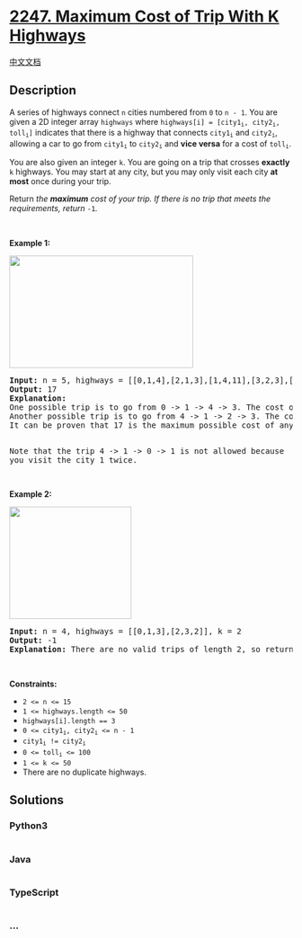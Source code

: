 # [2247. Maximum Cost of Trip With K Highways](https://leetcode.com/problems/maximum-cost-of-trip-with-k-highways)

[中文文档](/solution/2200-2299/2247.Maximum%20Cost%20of%20Trip%20With%20K%20Highways/README.md)

## Description

<p>A series of highways connect <code>n</code> cities numbered from <code>0</code> to <code>n - 1</code>. You are given a 2D integer array <code>highways</code> where <code>highways[i] = [city1<sub>i</sub>, city2<sub>i</sub>, toll<sub>i</sub>]</code> indicates that there is a highway that connects <code>city1<sub>i</sub></code> and <code>city2<sub>i</sub></code>, allowing a car to go from <code>city1<sub>i</sub></code> to <code>city2<sub>i</sub></code> and <strong>vice versa</strong> for a cost of <code>toll<sub>i</sub></code>.</p>

<p>You are also given an integer <code>k</code>. You are going on a trip that crosses <strong>exactly</strong> <code>k</code> highways. You may start at any city, but you may only visit each city <strong>at most</strong> once during your trip.</p>

<p>Return<em> the <strong>maximum</strong> cost of your trip. If there is no trip that meets the requirements, return </em><code>-1</code><em>.</em></p>

<p>&nbsp;</p>
<p><strong class="example">Example 1:</strong></p>
<img src="https://fastly.jsdelivr.net/gh/doocs/leetcode@main/solution/2200-2299/2247.Maximum%20Cost%20of%20Trip%20With%20K%20Highways/images/image-20220418173304-1.png" style="height: 200px; width: 327px;" />
<pre>
<strong>Input:</strong> n = 5, highways = [[0,1,4],[2,1,3],[1,4,11],[3,2,3],[3,4,2]], k = 3
<strong>Output:</strong> 17
<strong>Explanation:</strong>
One possible trip is to go from 0 -&gt; 1 -&gt; 4 -&gt; 3. The cost of this trip is 4 + 11 + 2 = 17.
Another possible trip is to go from 4 -&gt; 1 -&gt; 2 -&gt; 3. The cost of this trip is 11 + 3 + 3 = 17.
It can be proven that 17 is the maximum possible cost of any valid trip.

Note that the trip 4 -&gt; 1 -&gt; 0 -&gt; 1 is not allowed because you visit the city 1 twice.

</pre>

<p><strong class="example">Example 2:</strong></p>
<img src="https://fastly.jsdelivr.net/gh/doocs/leetcode@main/solution/2200-2299/2247.Maximum%20Cost%20of%20Trip%20With%20K%20Highways/images/image-20220418173342-2.png" style="height: 200px; width: 217px;" />
<pre>
<strong>Input:</strong> n = 4, highways = [[0,1,3],[2,3,2]], k = 2
<strong>Output:</strong> -1
<strong>Explanation:</strong> There are no valid trips of length 2, so return -1.
</pre>

<p>&nbsp;</p>
<p><strong>Constraints:</strong></p>

<ul>
	<li><code>2 &lt;= n &lt;= 15</code></li>
	<li><code>1 &lt;= highways.length &lt;= 50</code></li>
	<li><code>highways[i].length == 3</code></li>
	<li><code>0 &lt;= city1<sub>i</sub>, city2<sub>i</sub> &lt;= n - 1</code></li>
	<li><code>city1<sub>i</sub> != city2<sub>i</sub></code></li>
	<li><code>0 &lt;= toll<sub>i</sub> &lt;= 100</code></li>
	<li><code>1 &lt;= k &lt;= 50</code></li>
	<li>There are no duplicate highways.</li>
</ul>

## Solutions

<!-- tabs:start -->

### **Python3**

```python

```

### **Java**

```java

```

### **TypeScript**

```ts

```

### **...**

```

```

<!-- tabs:end -->
